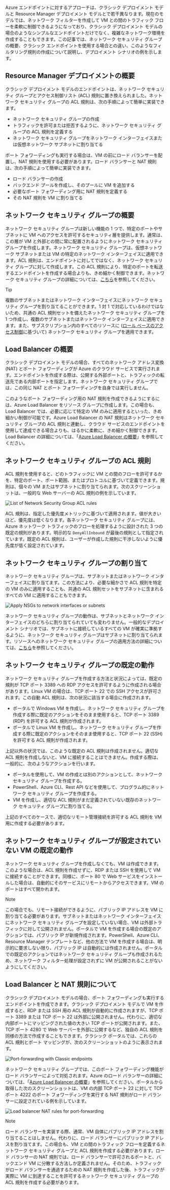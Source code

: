 Azure エンドポイントに対するアプローチは、クラシック デプロイメント モデルと Resource Manager デプロイメント モデルとで若干異なります。現在のモデルでは、ネットワーク フィルターを作成して VM との間のトラフィック フローを柔軟に制御できるようになっており、クラシック デプロイメント モデルの場合のようなシンプルなエンドポイントだけでなく、複雑なネットワーク環境を作成することもできます。この記事では、ネットワーク セキュリティ グループの概要、クラシック エンドポイントを使用する場合との違い、このようなフィルタリング規則の作成について説明し、デプロイメント シナリオの例を示します。

## Resource Manager デプロイメントの概要
クラシック デプロイメント モデルのエンドポイントは、ネットワーク セキュリティ グループとアクセス制御リスト (ACL) 規則に置き換えられました。ネットワーク セキュリティ グループの ACL 規則は、次の手順によって簡単に実装できます。

* ネットワーク セキュリティ グループの作成
* トラフィックを許可または拒否するように、ネットワーク セキュリティ グループの ACL 規則を定義する
* ネットワーク セキュリティ グループをネットワーク インターフェイスまたは仮想ネットワーク サブネットに割り当てる

ポート フォワーディングも実行する場合は、VM の前にロード バランサーを配置し、NAT 規則を使用する必要があります。ロード バランサーと NAT 規則は、次の手順によって簡単に実装できます。

* ロード バランサーの作成
* バックエンド プールを作成し、そのプールに VM を追加する
* 必要なポート フォワーディング用に NAT 規則を定義する
* その NAT 規則を VM に割り当てる

## ネットワーク セキュリティ グループの概要
ネットワーク セキュリティ グループは新しい機能の 1 つで、特定のポートやサブネットに VM へのアクセスを許可するセキュリティ層を提供します。通常は、この層が VM と外部との間に常に配置されるようにネットワーク セキュリティ グループを作成します。ネットワーク セキュリティ グループは、仮想ネットワーク サブネットまたは VM の特定のネットワーク インターフェイスに適用できます。ACL 規則は、エンドポイントに対してではなく、ネットワーク セキュリティ グループに対して作成します。この ACL 規則により、特定のポートを転送するエンドポイントを作成する場合よりも、きめ細かく制御できます。ネットワーク セキュリティ グループの詳細については、[こちら](../articles/virtual-network/virtual-networks-nsg.md)を参照してください。

> [!TIP]
> 複数のサブネットまたはネットワーク インターフェイスにネットワーク セキュリティ グループを割り当てることができます。1 対 1 で対応しているわけではないため、共通の ACL 規則セットを備えたネットワーク セキュリティ グループを 1 つ作成し、複数のサブネットまたはネットワーク インターフェイスに適用できます。また、サブスクリプション内のすべてのリソースに ([ロール ベースのアクセス制御](../articles/active-directory/role-based-access-control-what-is.md)に基づいて) ネットワーク セキュリティ グループを適用できます。
> 
> 

## Load Balancer の概要
クラシック デプロイメント モデルの場合、すべてのネットワーク アドレス変換 (NAT) とポート フォワーディングが Azure のクラウド サービスで実行されます。エンドポイントを作成する際は、公開する外部ポートと、トラフィックの転送先である内部ポートを指定します。ネットワーク セキュリティ グループでは、この同じ NAT とポート フォワーディングを自身では実行しません。

このようなポート フォワーディング用の NAT 規則を作成できるようにするには、Azure Load Balancer をリソース グループに作成します。この場合も、Load Balancer では、必要に応じて特定の VM のみに適用するといった、きめ細かい制御が可能です。Azure Load Balancer の NAT 規則はネットワーク セキュリティ グループの ACL 規則と連動し、クラウド サービスのエンドポイントを使用して達成できる場合よりも、はるかに柔軟に、きめ細かく制御できます。Load Balancer の詳細については、「[Azure Load Balancer の概要](../articles/load-balancer/load-balancer-overview.md)」を参照してください。

## ネットワーク セキュリティ グループの ACL 規則
ACL 規則を使用すると、どのトラフィックに VM との間のフローを許可するかを、特定のポート、ポート範囲、またはプロトコルに基づいて定義できます。規則は、個々の VM またはサブネットに割り当てられます。次のスクリーンショットは、一般的な Web サーバーの ACL 規則の例を示しています。

![List of Network Security Group ACL rules](./media/virtual-machines-common-endpoints-in-resource-manager/example-acl-rules.png)

ACL 規則は、指定した優先度メトリックに基づいて適用されます。値が大きいほど、優先度は低くなります。各ネットワーク セキュリティ グループには、Azure ネットワーク トラフィックのフローを処理するように設計された 3 つの既定の規則があります。明示的な `DenyAllInbound` が最後の規則として指定されています。既定の ACL 規則は、ユーザーが作成した規則に干渉しないように優先度が低く設定されています。

## ネットワーク セキュリティ グループの割り当て
ネットワーク セキュリティ グループは、サブネットまたはネットワーク インターフェイスに割り当てます。この方法により、必要な細かさで ACL 規則を特定の VM のみに適用することも、共通の ACL 規則セットをサブネットに含まれるすべての VM に適用することもできます。

![Apply NSGs to network interfaces or subnets](./media/virtual-machines-common-endpoints-in-resource-manager/apply-nsg-to-resources.png)

ネットワーク セキュリティ グループの動作は、サブネットとネットワーク インターフェイスのどちらに割り当てられていても変わりません。一般的なデプロイメント シナリオでは、サブネットに接続しているすべての VM が確実に準拠するように、ネットワーク セキュリティ グループはサブネットに割り当てられます。リソースへのネットワーク セキュリティ グループの適用方法の詳細については、[こちら](../articles/virtual-network/virtual-networks-nsg.md#associating-nsgs)を参照してください。

## ネットワーク セキュリティ グループの既定の動作
ネットワーク セキュリティ グループを作成する方法と状況によっては、既定の規則が TCP ポート 3389 への RDP アクセスを許可するように作成される場合があります。Linux VM の場合は、TCP ポート 22 での SSH アクセスが許可されます。この自動 ACL 規則は、次の状況に該当する場合に作成されます。

* ポータルで Windows VM を作成し、ネットワーク セキュリティ グループを作成する際に既定のアクションをそのまま使用すると、TCP ポート 3389 (RDP) を許可する ACL 規則が作成されます。
* ポータルで Linux VM を作成し、ネットワーク セキュリティ グループを作成する際に既定のアクションをそのまま使用すると、TCP ポート 22 (SSH) を許可する ACL 規則が作成されます。

上記以外の状況では、このような既定の ACL 規則は作成されません。適切な ACL 規則を作成しないと、VM に接続することはできません。作成する際は、一般的に、次のようなアクションを行います。

* ポータルを使用して、VM の作成とは別のアクションとして、ネットワーク セキュリティ グループを作成する。
* PowerShell、Azure CLI、Rest API などを使用して、プログラム的にネットワーク セキュリティ グループを作成する。
* VM を作成し、適切な ACL 規則がまだ定義されていない既存のネットワーク セキュリティ グループに割り当てる。

上記のすべてのケースで、適切なリモート管理接続を許可する ACL 規則を VM 用に作成する必要があります。

## ネットワーク セキュリティ グループが設定されていない VM の既定の動作
ネットワーク セキュリティ グループを作成しなくても、VM は作成できます。このような場合は、ACL 規則を作成せずに、RDP または SSH を使用して VM に接続することができます。同様に、ポート 80 で Web サービスをインストールした場合は、自動的にそのサービスにリモートからアクセスできます。VM のポートはすべて開かれます。

> [!NOTE]
> この場合でも、リモート接続ができるように、パブリック IP アドレスを VM に割り当てる必要があります。サブネットまたはネットワーク インターフェイスにネットワーク セキュリティ グループを設定していない場合、VM は外部トラフィックに対して公開されません。ポータルで VM を作成する場合の既定のアクションでは、パブリック IP が新規作成されます。PowerShell、Azure CLI、Resource Manager テンプレートなど、他の方法で VM を作成する場合は、明示的に要求しない限り、パブリック IP は自動的には作成されません。ポータルでの既定のアクションではネットワーク セキュリティ グループも作成されるため、ネットワーク フィルター処理が設定されずに VM が公開されることがないようにしてください。
> 
> 

## Load Balancer と NAT 規則について
クラシック デプロイメント モデルの場合、ポート フォワーディングも実行するエンドポイントを作成できます。クラシック デプロイメント モデルで VM を作成すると、RDP または SSH 用の ACL 規則が自動的に作成されますが、TCP ポート 3389 または TCP ポート 22 は外部に公開されません。代わりに、適切な内部ポートにマッピングされた値の大きい TCP ポートが公開されます。また、TCP ポート 4280 で Web サーバーを外部に公開するなど、独自の ACL 規則を同様の方法で作成することもできます。クラシック ポータルでは、これらの ACL 規則とポート マッピングが、次のスクリーンショットのように表示されます。

![Port-forwarding with Classic endpoints](./media/virtual-machines-common-endpoints-in-resource-manager/classic-endpoints-port-forwarding.png)

ネットワーク セキュリティ グループでは、このポート フォワーディング機能がロード バランサーによって対処されます。Azure のロード バランサーの詳細については、「[Azure Load Balancer の概要](../articles/load-balancer/load-balancer-overview.md)」を参照してください。ポータルから取得した次のスクリーンショットは、VM の内部 TCP ポート 22 に対して TCP ポート 4222 のポート フォワーディングを実行する NAT 規則がロード バランサーに設定されている例を示しています。

![Load balancer NAT rules for port-forwarding](./media/virtual-machines-common-endpoints-in-resource-manager/load-balancer-nat-rules.png)

> [!NOTE]
> ロード バランサーを実装する際、通常、VM 自体にパブリック IP アドレスを割り当てることはしません。代わりに、ロード バランサーにパブリック IP アドレスを割り当てます。この場合も、VM との間のトラフィック フローを定義するネットワーク セキュリティ グループと ACL 規則を作成する必要があります。ロード バランサーの NAT 規則では、ロード バランサーで許可されるポートと、バックエンド VM に分散する方法しか定義されません。そのため、トラフィックがロード バランサーを通過するための NAT 規則を作成した後、トラフィックが実際に VM に到達することを許可するネットワーク セキュリティ グループの ACL 規則を作成する必要があります。
> 
> 

<!---HONumber=AcomDC_0810_2016-->